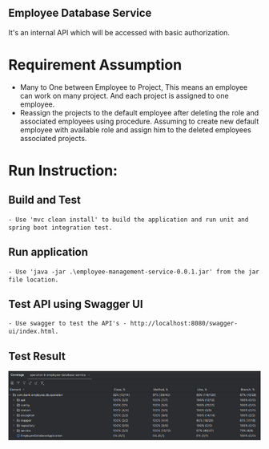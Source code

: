 ## Employee Database Service

It's an internal API which will be accessed with basic authorization.

# Requirement Assumption

* Many to One between Employee to Project, This means an employee can work on many project. And each project is assigned to one employee.
* Reassign the projects to the default employee after deleting the role and associated employees using procedure. Assuming to create new default employee with available role and assign him to the deleted employees associated projects.

# Run Instruction:

## Build and Test
    - Use 'mvc clean install' to build the application and run unit and spring boot integration test.

## Run application
    - Use 'java -jar .\employee-management-service-0.0.1.jar' from the jar file location.

## Test API using Swagger UI
    - Use swagger to test the API's - http://localhost:8080/swagger-ui/index.html.

## Test Result
![img.png](code_coverage.png)